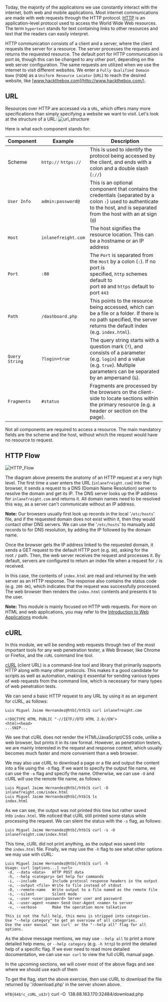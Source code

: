 Today, the majority of the applications we use constantly interact with the internet, both web and mobile applications. Most internet communications are made with web requests through the HTTP protocol. [HTTP](https://tools.ietf.org/html/rfc2616) is an application-level protocol used to access the World Wide Web resources. The term `hypertext` stands for text containing links to other resources and text that the readers can easily interpret.

HTTP communication consists of a client and a server, where the client requests the server for a resource. The server processes the requests and returns the requested resource. The default port for HTTP communication is port `80`, though this can be changed to any other port, depending on the web server configuration. The same requests are utilized when we use the internet to visit different websites. We enter a `Fully Qualified Domain Name` (`FQDN`) as a `Uniform Resource Locator` (`URL`) to reach the desired website, like [www.hackthebox.com](http://www.hackthebox.com/).

## URL

Resources over HTTP are accessed via a `URL`, which offers many more specifications than simply specifying a website we want to visit. Let's look at the structure of a URL: ![url_structure](https://academy.hackthebox.com/storage/modules/35/url_structure.png)

Here is what each component stands for:

| **Component**  | **Example**                                                                                                                                | **Description**                                                                                                                                                                       |
| -------------- | ------------------------------------------------------------------------------------------------------------------------------------------ | ------------------------------------------------------------------------------------------------------------------------------------------------------------------------------------- |
| Scheme         | `http://` `https://` | This is used to identify the protocol being accessed by the client, and ends with a colon and a double slash (`://`) |                                                                                                                                                                                       |
| `User Info`    | `admin:password@`                                                                                                                          | This is an optional component that contains the credentials (separated by a colon `:`) used to authenticate to the host, and is separated from the host with an at sign (`@`)         |
| `Host`         | `inlanefreight.com`                                                                                                                        | The host signifies the resource location. This can be a hostname or an IP address                                                                                                     |
| `Port`         | `:80`                                                                                                                                      | The `Port` is separated from the `Host` by a colon (`:`). If no port is specified, `http` schemes default to port `80` and `https` default to port `443`                              |
| `Path`         | `/dashboard.php`                                                                                                                           | This points to the resource being accessed, which can be a file or a folder. If there is no path specified, the server returns the default index (e.g. `index.html`).                 |
| `Query String` | `?login=true`                                                                                                                              | The query string starts with a question mark (`?`), and consists of a parameter (e.g. `login`) and a value (e.g. `true`). Multiple parameters can be separated by an ampersand (`&`). |
| `Fragments`    | `#status`                                                                                                                                  | Fragments are processed by the browsers on the client-side to locate sections within the primary resource (e.g. a header or section on the page).                                     |

Not all components are required to access a resource. The main mandatory fields are the scheme and the host, without which the request would have no resource to request.

## HTTP Flow

![HTTP_Flow](https://academy.hackthebox.com/storage/modules/35/HTTP_Flow.png)

The diagram above presents the anatomy of an HTTP request at a very high level. The first time a user enters the URL (`inlanefreight.com`) into the browser, it sends a request to a DNS (Domain Name Resolution) server to resolve the domain and get its IP. The DNS server looks up the IP address for `inlanefreight.com` and returns it. All domain names need to be resolved this way, as a server can't communicate without an IP address.

**Note:** Our browsers usually first look up records in the local '`/etc/hosts`' file, and if the requested domain does not exist within it, then they would contact other DNS servers. We can use the '`/etc/hosts`' to manually add records to for DNS resolution, by adding the IP followed by the domain name.

Once the browser gets the IP address linked to the requested domain, it sends a GET request to the default HTTP port (e.g. `80`), asking for the root `/` path. Then, the web server receives the request and processes it. By default, servers are configured to return an index file when a request for `/` is received.

In this case, the contents of `index.html` are read and returned by the web server as an HTTP response. The response also contains the status code (e.g. `200 OK`), which indicates that the request was successfully processed. The web browser then renders the `index.html` contents and presents it to the user.

**Note:** This module is mainly focused on HTTP web requests. For more on HTML and web applications, you may refer to the [Introduction to Web Applications](https://academy.hackthebox.com/module/details/75) module.

## cURL

In this module, we will be sending web requests through two of the most important tools for any web penetration tester, a Web Browser, like Chrome or Firefox, and the `cURL` command line tool.

[cURL](https://curl.haxx.se/) (client URL) is a command-line tool and library that primarily supports HTTP along with many other protocols. This makes it a good candidate for scripts as well as automation, making it essential for sending various types of web requests from the command line, which is necessary for many types of web penetration tests.

We can send a basic HTTP request to any URL by using it as an argument for cURL, as follows:

```shell-session
Luis Miguel Jaime Hernandez@htb[/htb]$ curl inlanefreight.com

<!DOCTYPE HTML PUBLIC "-//IETF//DTD HTML 2.0//EN">
<html><head>
...SNIP...
```

We see that cURL does not render the HTML/JavaScript/CSS code, unlike a web browser, but prints it in its raw format. However, as penetration testers, we are mainly interested in the request and response context, which usually becomes much faster and more convenient than a web browser.

We may also use cURL to download a page or a file and output the content into a file using the `-O` flag. If we want to specify the output file name, we can use the `-o` flag and specify the name. Otherwise, we can use `-O` and cURL will use the remote file name, as follows:

```shell-session
Luis Miguel Jaime Hernandez@htb[/htb]$ curl -O inlanefreight.com/index.html
Luis Miguel Jaime Hernandez@htb[/htb]$ ls
index.html
```

As we can see, the output was not printed this time but rather saved into `index.html`. We noticed that cURL still printed some status while processing the request. We can silent the status with the `-s` flag, as follows:

```shell-session
Luis Miguel Jaime Hernandez@htb[/htb]$ curl -s -O inlanefreight.com/index.html
```

This time, cURL did not print anything, as the output was saved into the `index.html` file. Finally, we may use the `-h` flag to see what other options we may use with cURL:

```shell-session
Luis Miguel Jaime Hernandez@htb[/htb]$ curl -h
Usage: curl [options...] <url>
 -d, --data <data>   HTTP POST data
 -h, --help <category> Get help for commands
 -i, --include       Include protocol response headers in the output
 -o, --output <file> Write to file instead of stdout
 -O, --remote-name   Write output to a file named as the remote file
 -s, --silent        Silent mode
 -u, --user <user:password> Server user and password
 -A, --user-agent <name> Send User-Agent <name> to server
 -v, --verbose       Make the operation more talkative

This is not the full help, this menu is stripped into categories.
Use "--help category" to get an overview of all categories.
Use the user manual `man curl` or the "--help all" flag for all options.
```

As the above message mentions, we may use `--help all` to print a more detailed help menu, or `--help category` (e.g. `-h http`) to print the detailed help of a specific flag. If we ever need to read more detailed documentation, we can use `man curl` to view the full cURL manual page.

In the upcoming sections, we will cover most of the above flags and see where we should use each of them

To get the flag, start the above exercise, then use cURL to download the file returned by '/download.php' in the server shown above.

`HTB{64$!c_cURL_u$3r}`
curl -O  138.68.163.170:32484/download.php

